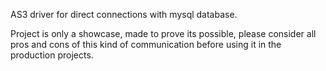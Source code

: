 AS3 driver for direct connections with mysql database.

Project is only a showcase, made to prove its possible, please consider all pros and cons of this kind of communication before using it in the production projects.